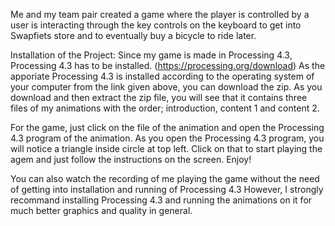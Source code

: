 Me and my team pair created a game where the player is controlled by a user is interacting through the key controls on the keyboard to get into Swapfiets store and to eventually buy a bicycle to ride later. 

Installation of the Project: Since my game is made in Processing 4.3, Processing 4.3 has to be installed. (https://processing.org/download) As the apporiate Processing 4.3 is installed according to the operating system of your computer from the link given above, you can download the zip. As you download and then extract the zip file, you will see that it contains three files of my animations with the order; introduction, content 1 and content 2.

For the game, just click on the file of the animation and open the Processing 4.3 program of the animation. As you open the Processing 4.3 program, you will notice a triangle inside circle at top left. Click on that to start playing the agem and just follow the instructions on the screen. Enjoy!

You can also watch the recording of me playing the game without the need of getting into installation and running of Processing 4.3 However, I strongly recommand installing Processing 4.3 and running the animations on it for much better graphics and quality in general.
